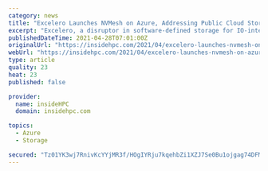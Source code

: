 ```yaml
---
category: news
title: "Excelero Launches NVMesh on Azure, Addressing Public Cloud Storage for IO-Intensive Workloads"
excerpt: "Excelero, a disruptor in software-defined storage for IO-intensive workloads such as GPU computing for AI/ML/DL, commercial HPC and data analytics, has added public cloud storage support to its flagship NVMesh elastic NVMe software-defined storage solution."
publishedDateTime: 2021-04-28T07:01:00Z
originalUrl: "https://insidehpc.com/2021/04/excelero-launches-nvmesh-on-azure-addressing-public-cloud-storage-for-io-intensive-workloads/"
webUrl: "https://insidehpc.com/2021/04/excelero-launches-nvmesh-on-azure-addressing-public-cloud-storage-for-io-intensive-workloads/"
type: article
quality: 23
heat: 23
published: false

provider:
  name: insideHPC
  domain: insidehpc.com

topics:
  - Azure
  - Storage

secured: "Tz01YK3wj7RnivKcYYjMR3f/HOgIYRju7kqehbZi1XZJ7Se0Bu1ojgag74DFMESpC5TO5d8H1QxxCug7gaynYvJX1B8rrP4yCfpT3mqehhFifsTHoRjS+GAEdMUs4pHko5y1G+xcjHMVKIE/90jnaCX0FHPjRR3tzczZYazOMlj46Qknwvh6bWuo4E3KWPklL0P7Br4N+vmuuV7erpOf7XSI7bZFq7DRzL1wyB6R3wx+yTswh/CPsyYtH7ofSZoCsmD1avnZWrmSuVxU8c0InkUb/SpboBaW1ZB3/zEnDN5SiEIdZnFz3lHXUbXGlWI82VOINXI6Yxeks+BwJcTxj0+fs6FtlC5JpikNYnkIZgk=;GkScprzBIXWsGPQJA9qvMg=="
---
```


